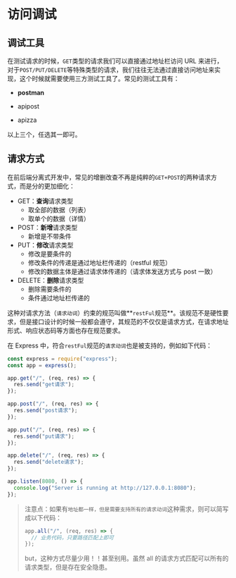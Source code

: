 # 访问调试

## 调试工具

在测试请求的时候，`GET`类型的请求我们可以直接通过地址栏访问 URL 来进行，对于`POST/PUT/DELETE`等特殊类型的请求，我们往往无法通过直接访问地址来实现，这个时候就需要使用三方测试工具了。常见的测试工具有：

- **postman**

- apipost

- apizza

以上三个，任选其一即可。

## 请求方式

在前后端分离式开发中，常见的增删改查不再是纯粹的`GET+POST`的两种请求方式，而是分的更加细化：

- GET：**查询**请求类型
  - 取全部的数据（列表）
  - 取单个的数据（详情）
- POST：**新增**请求类型
  - 新增是不带条件
- PUT：**修改**请求类型
  - 修改是要条件的
  - 修改条件的传递是通过地址栏传递的（restful 规范）
  - 修改的数据主体是通过请求体传递的（请求体发送方式与 post 一致）
- DELETE：**删除**请求类型
  - 删除需要条件的
  - 条件通过地址栏传递的

这种对请求方法（`请求动词`）约束的规范叫做**`restFul`规范**。该规范不是硬性要求，但是接口设计的时候一般都会遵守，其规范的不仅仅是请求方式，在请求地址形式、响应状态码等方面也存在规范要求。

在 Express 中，符合`restFul`规范的`请求动词`也是被支持的，例如如下代码：

```js
const express = require("express");
const app = express();

app.get("/", (req, res) => {
  res.send("get请求");
});

app.post("/", (req, res) => {
  res.send("post请求");
});

app.put("/", (req, res) => {
  res.send("put请求");
});

app.delete("/", (req, res) => {
  res.send("delete请求");
});

app.listen(8080, () => {
  console.log("Server is running at http://127.0.0.1:8080");
});
```

> 注意点：如果有`地址都一样，但是需要支持所有的请求动词`这种需求，则可以简写成以下代码：
>
> ```js
> app.all("/", (req, res) => {
>   // 业务代码，只要路径匹配上即可
> });
> ```
>
> but，这种方式尽量少用！！甚至别用。虽然 all 的请求方式匹配可以所有的请求类型，但是存在安全隐患。
